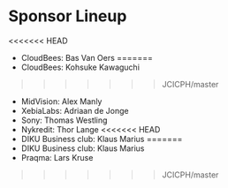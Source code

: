 # Sponsor Lineup

<<<<<<< HEAD
* CloudBees:  Bas Van Oers
=======
* CloudBees:  Kohsuke Kawaguchi
>>>>>>> JCICPH/master
* MidVision: Alex Manly
* XebiaLabs: Adriaan de Jonge
* Sony: Thomas Westling
* Nykredit: Thor Lange
<<<<<<< HEAD
* DIKU Business club: Klaus Marius 
=======
* DIKU Business club: Klaus Marius 
* Praqma: Lars Kruse
>>>>>>> JCICPH/master

